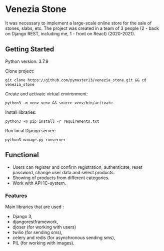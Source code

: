 # Venezia Stone

It was necessary to implement a large-scale online store for the sale of stones, slabs, etc.
The project was created in a team of 3 people (2 - back on Django REST, including me, 1 - front on React) (2020-2021).

## Getting Started
Python version: 3.7.9

Clone project:
```
git clone https://github.com/pymaster13/venezia_stone.git && cd venezia_stone
```

Create and activate virtual environment:
```
python3 -m venv venv && source venv/bin/activate
```

Install libraries:
```
python3 -m pip install -r requirements.txt
```

Run local Django server:
```
python3 manage.py runserver
```

## Functional

- Users can register and confirm registration, authenticate, reset password, change user data and select products.
- Showing of products from different categories.
- Work with API 1C-system.

### Features

Main libraries that are used : 
* Django 3,
* djangorestframework,
* djoser (for working with users)
* twilio (for sending sms),
* celery and redis (for asynchronous sending sms),
* PIL (for working with images).

